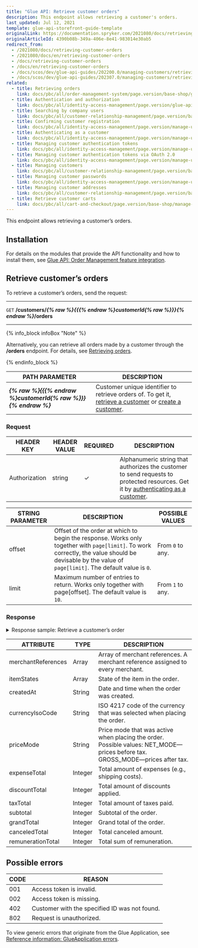 ```yaml
---
title: "Glue API: Retrieve customer orders"
description: This endpoint allows retrieving a customer's orders.
last_updated: Jul 12, 2021
template: glue-api-storefront-guide-template
originalLink: https://documentation.spryker.com/2021080/docs/retrieving-customer-orders
originalArticleId: 4390b08b-349a-406e-8e41-983014e30ab5
redirect_from:
  - /2021080/docs/retrieving-customer-orders
  - /2021080/docs/en/retrieving-customer-orders
  - /docs/retrieving-customer-orders
  - /docs/en/retrieving-customer-orders
  - /docs/scos/dev/glue-api-guides/202200.0/managing-customers/retrieving-customer-orders.html
  - /docs/scos/dev/glue-api-guides/202307.0/managing-customers/retrieving-customer-orders.html
related:
  - title: Retrieving orders
    link: docs/pbc/all/order-management-system/page.version/base-shop/glue-api-retrieve-orders.html
  - title: Authentication and authorization
    link: docs/pbc/all/identity-access-management/page.version/glue-api-authentication-and-authorization.html
  - title: Searching by company users
    link: docs/pbc/all/customer-relationship-management/page.version/base-shop/manage-using-glue-api/company-account/glue-api-search-by-company-users.html
  - title: Confirming customer registration
    link: docs/pbc/all/identity-access-management/page.version/manage-using-glue-api/glue-api-confirm-customer-registration.html
  - title: Authenticating as a customer
    link: docs/pbc/all/identity-access-management/page.version/manage-using-glue-api/glue-api-authenticate-as-a-customer.html
  - title: Managing customer authentication tokens
    link: docs/pbc/all/identity-access-management/page.version/manage-using-glue-api/glue-api-manage-customer-authentication-tokens.html
  - title: Managing customer authentication tokens via OAuth 2.0
    link: docs/pbc/all/identity-access-management/page.version/manage-using-glue-api/glue-api-manage-customer-authentication-tokens-via-oauth-2.0.html
  - title: Managing customers
    link: docs/pbc/all/customer-relationship-management/page.version/base-shop/manage-using-glue-api/customers/glue-api-manage-customers.html
  - title: Managing customer passwords
    link: docs/pbc/all/identity-access-management/page.version/manage-using-glue-api/glue-api-manage-customer-passwords.html
  - title: Managing customer addresses
    link: docs/pbc/all/customer-relationship-management/page.version/base-shop/manage-using-glue-api/customers/glue-api-manage-customer-addresses.html
  - title: Retrieve customer carts
    link: docs/pbc/all/cart-and-checkout/page.version/base-shop/manage-using-glue-api/retrieve-customer-carts.html
---
```


This endpoint allows retrieving a customer’s orders.

## Installation

For details on the modules that provide the API functionality and how to install them, see [Glue API: Order Management feature integration](/docs/pbc/all/order-management-system/{{page.version}}/base-shop/install-and-upgrade/install-glue-api/install-the-order-management-glue-api.html).

## Retrieve customer’s orders

To retrieve a customer’s orders, send the request:

***
`GET` **/customers/*{% raw %}{{{% endraw %}customerId{% raw %}}}{% endraw %}*/orders**
***

{% info_block infoBox "Note" %}

Alternatively, you can retrieve all orders made by a customer through the **/orders** endpoint. For details, see [Retrieving orders](/docs/pbc/all/order-management-system/{{page.version}}/base-shop/glue-api-retrieve-orders.html#retrieve-all-orders).

{% endinfo_block %}

| PATH PARAMETER | DESCRIPTION |
|-|-|
| ***{% raw %}{{{% endraw %}customerId{% raw %}}}{% endraw %}*** | Customer unique identifier to retrieve orders of. To get it, [retrieve a customer](/docs/pbc/all/customer-relationship-management/{{page.version}}/base-shop/manage-using-glue-api/customers/glue-api-manage-customers.html#retrieve-customers) or [create a customer](/docs/pbc/all/identity-access-management/{{page.version}}/manage-using-glue-api/glue-api-create-customers.html#create-a-customer). |

### Request

| HEADER KEY | HEADER VALUE | REQUIRED | DESCRIPTION |
|-|-|-|-|
| Authorization | string | &check; | Alphanumeric string that authorizes the customer to send requests to protected resources. Get it by [authenticating as a customer](/docs/pbc/all/identity-access-management/{{page.version}}/manage-using-glue-api/glue-api-authenticate-as-a-customer.html). |

| STRING PARAMETER | DESCRIPTION | POSSIBLE VALUES |
|-|-|-|
| offset | Offset of the order at which to begin the response. Works only together with `page[limit]`. To work correctly, the value should be devisable by the value of `page[limit]`. The default value is `0`. | From `0` to any. |
| limit | Maximum number of entries to return. Works only together with page[offset]. The default value is `10`. | From `1` to any. |

### Response

<details><summary markdown='span'>Response sample: Retrieve a customer’s order</summary>

```json
{
    "data": [
        {
            "type": "orders",
            "id": "DE--1",
            "attributes": {
                "merchantReferences": [],
                "itemStates": [
                    "exported"
                ],
                "createdAt": "2021-04-28 14:29:50.871313",
                "currencyIsoCode": "EUR",
                "priceMode": "GROSS_MODE",
                "totals": {
                    "expenseTotal": 490,
                    "discountTotal": 0,
                    "taxTotal": 1116,
                    "subtotal": 6500,
                    "grandTotal": 6990,
                    "canceledTotal": 0,
                    "remunerationTotal": 0
                }
            },
            "links": {
                "self": "https://glue.mysprykershop.com/orders/DE--1?offset=20"
            }
        }
    ],
    "links": {
        "self": "https://glue.mysprykershop.com/customers/DE--1/orders?offset=20"
    }
}
```
</details>

| ATTRIBUTE | TYPE | DESCRIPTION |
|-|-|-|
| merchantReferences | Array | Array of merchant references. A merchant reference assigned to every merchant. |
| itemStates | Array | State of the item in the order. |
| createdAt | String | Date and time when the order was created. |
| currencyIsoCode | String | ISO 4217 code of the currency that was selected when placing the order. |
| priceMode | String | Price mode that was active when placing the order. Possible values: NET_MODE—prices before tax. GROSS_MODE—prices after tax. |
| expenseTotal | Integer | Total amount of expenses (e.g., shipping costs). |
| discountTotal | Integer | Total amount of discounts applied. |
| taxTotal | Integer | Total amount of taxes paid. |
| subtotal | Integer | Subtotal of the order. |
| grandTotal | Integer | Grand total of the order. |
| canceledTotal | Integer | Total canceled amount. |
| remunerationTotal | Integer | Total sum of remuneration. |

## Possible errors

| CODE | REASON |
|-|-|
| 001 | Access token is invalid. |
| 002 | Access token is missing. |
| 402 | Customer with the specified ID was not found. |
| 802 | Request is unauthorized. |

To view generic errors that originate from the Glue Application, see [Reference information: GlueApplication errors](/docs/scos/dev/glue-api-guides/{{page.version}}/old-glue-infrastructure/reference-information-glueapplication-errors.html).

